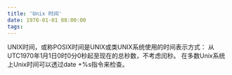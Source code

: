 ```yaml
---
title: 'Unix 时间'
date: 1970-01-01 08:00:00
tags:
---
```


UNIX时间，或称POSIX时间是UNIX或类UNIX系统使用的时间表示方式：
从UTC1970年1月1日0时0分0秒起至现在的总秒数，不考虑闰秒。
在多数Unix系统上Unix时间可以透过date +%s指令来检查。

<!-- more -->
